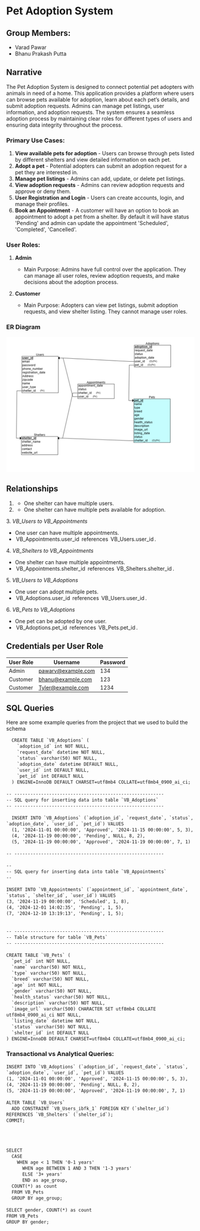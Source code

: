# Pet Adoption System

## Group Members:
- Varad Pawar
- Bhanu Prakash Putta

## Narrative
  
  The Pet Adoption System is designed to connect potential pet adopters with animals in need of a home. This application provides a platform where users can browse pets available for adoption, learn about each pet’s details, and submit adoption requests. Admins can manage pet listings, user information, and adoption requests. The system ensures a seamless adoption process by maintaining clear roles for different types of users and ensuring data integrity throughout the process.

### Primary Use Cases:

1. **View available pets for adoption** - Users can browse through pets listed by different shelters and view detailed information on each pet.
2. **Adopt a pet** - Potential adopters can submit an adoption request for a pet they are interested in.
3. **Manage pet listings** - Admins can add, update, or delete pet listings.
4. **View adoption requests** - Admins can review adoption requests and approve or deny them.
5. **User Registration and Login** - Users can create accounts, login, and manage their profiles.
6. **Book an Appointment** - A customer will have an option to book an appointment to adopt a pet from a shelter. By default it will have status 'Pending' and admin can update the appointment 'Scheduled', 'Completed', 'Cancelled'.

### User Roles:
1. **Admin**
   - Main Purpose: Admins have full control over the application. They can manage all user roles, review adoption requests, and make decisions about the adoption process.
   
2. **Customer**
   - Main Purpose: Adopters can view pet listings, submit adoption requests, and view shelter listing. They cannot manage user roles.
   
### ER Diagram
![ER Diagram](./ER_Diagram.jpeg)


## Relationships

1. - One shelter can have multiple users.


2. - One shelter can have multiple pets available for adoption.
  
3.⁠ ⁠*VB_Users to VB_Appointments*
   - One user can have multiple appointments.
   - ⁠ VB_Appointments.user_id ⁠ references ⁠ VB_Users.user_id ⁠.

4.⁠ ⁠*VB_Shelters to VB_Appointments*
   - One shelter can have multiple appointments.
   - ⁠ VB_Appointments.shelter_id ⁠ references ⁠ VB_Shelters.shelter_id ⁠.

5.⁠ ⁠*VB_Users to VB_Adoptions*
   - One user can adopt multiple pets.
   - ⁠ VB_Adoptions.user_id ⁠ references ⁠ VB_Users.user_id ⁠.

6.⁠ ⁠*VB_Pets to VB_Adoptions*
   - One pet can be adopted by one user.
   - ⁠ VB_Adoptions.pet_id ⁠ references ⁠ VB_Pets.pet_id ⁠.


## Credentials per User Role

| User Role       | Username   | Password             |
|-----------------|------------|----------------------|
| Admin           | pawarv@example.com         | 134  |
| Customer        | bhanu@example.com          | 123  |
| Customer        | Tyler@example.com          | 1234 |


## SQL Queries

Here are some example queries from the project that we used to build the schema

```
  CREATE TABLE `VB_Adoptions` (
    `adoption_id` int NOT NULL,
    `request_date` datetime NOT NULL,
    `status` varchar(50) NOT NULL,
    `adoption_date` datetime DEFAULT NULL,
    `user_id` int DEFAULT NULL,
    `pet_id` int DEFAULT NULL
  ) ENGINE=InnoDB DEFAULT CHARSET=utf8mb4 COLLATE=utf8mb4_0900_ai_ci;

-- --------------------------------------------------------
-- SQL query for inserting data into table `VB_Adoptions`
-- --------------------------------------------------------

  INSERT INTO `VB_Adoptions` (`adoption_id`, `request_date`, `status`, `adoption_date`, `user_id`, `pet_id`) VALUES
  (1, '2024-11-01 00:00:00', 'Approved', '2024-11-15 00:00:00', 5, 3),
  (4, '2024-11-19 00:00:00', 'Pending', NULL, 8, 2),
  (5, '2024-11-19 00:00:00', 'Approved', '2024-11-19 00:00:00', 7, 1)

-- --------------------------------------------------------

--
-- SQL query for inserting data into table `VB_Appointments`
--

INSERT INTO `VB_Appointments` (`appointment_id`, `appointment_date`, `status`, `shelter_id`, `user_id`) VALUES
(3, '2024-11-19 00:00:00', 'Scheduled', 1, 8),
(4, '2024-12-01 14:02:35', 'Pending', 1, 5),
(7, '2024-12-10 13:19:13', 'Pending', 1, 5);


-- --------------------------------------------------------
-- Table structure for table `VB_Pets`
-- --------------------------------------------------------

CREATE TABLE `VB_Pets` (
  `pet_id` int NOT NULL,
  `name` varchar(50) NOT NULL,
  `type` varchar(50) NOT NULL,
  `breed` varchar(50) NOT NULL,
  `age` int NOT NULL,
  `gender` varchar(50) NOT NULL,
  `health_status` varchar(50) NOT NULL,
  `description` varchar(50) NOT NULL,
  `image_url` varchar(500) CHARACTER SET utf8mb4 COLLATE utf8mb4_0900_ai_ci NOT NULL,
  `listing_date` datetime NOT NULL,
  `status` varchar(50) NOT NULL,
  `shelter_id` int DEFAULT NULL
) ENGINE=InnoDB DEFAULT CHARSET=utf8mb4 COLLATE=utf8mb4_0900_ai_ci; 

```


### Transactional vs Analytical Queries:

```
INSERT INTO `VB_Adoptions` (`adoption_id`, `request_date`, `status`, `adoption_date`, `user_id`, `pet_id`) VALUES
(1, '2024-11-01 00:00:00', 'Approved', '2024-11-15 00:00:00', 5, 3),
(4, '2024-11-19 00:00:00', 'Pending', NULL, 8, 2),
(5, '2024-11-19 00:00:00', 'Approved', '2024-11-19 00:00:00', 7, 1)

ALTER TABLE `VB_Users`
  ADD CONSTRAINT `VB_Users_ibfk_1` FOREIGN KEY (`shelter_id`) REFERENCES `VB_Shelters` (`shelter_id`);
COMMIT;




SELECT 
  CASE
    WHEN age < 1 THEN '0-1 years'
      WHEN age BETWEEN 1 AND 3 THEN '1-3 years'
      ELSE '3+ years'
      END as age_group,
  COUNT(*) as count
  FROM VB_Pets
  GROUP BY age_group;

SELECT gender, COUNT(*) as count
FROM VB_Pets
GROUP BY gender;
```

